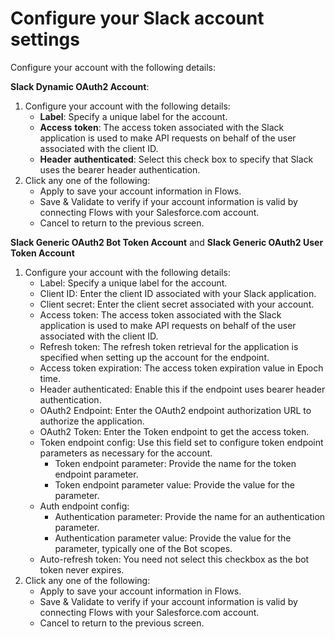 # Configure your Slack account settings

Configure your account with the following details:

**Slack Dynamic OAuth2 Account**:

1. Configure your account with the following details:
   * **Label**: Specify a unique label for the account.
   * **Access** **token**: The access token associated with the Slack application is used to make API requests on behalf of the user associated with the client ID.
   * **Header** **authenticated**: Select this check box to specify that Slack uses the bearer header authentication.
2. Click any one of the following:
   * Apply to save your account information in Flows.
   * Save & Validate to verify if your account information is valid by connecting Flows with your Salesforce.com account.
   * Cancel to return to the previous screen.

**Slack Generic OAuth2 Bot Token Account** and **Slack Generic OAuth2 User Token Account**

1. Configure your account with the following details:
   * Label: Specify a unique label for the account.
   * Client ID: Enter the client ID associated with your Slack application.&#x20;
   * Client secret: Enter the client secret associated with your account.
   * Access token: The access token associated with the Slack application is used to make API requests on behalf of the user associated with the client ID.
   * Refresh token: The refresh token retrieval for the application is specified when setting up the account for the endpoint.&#x20;
   * Access token expiration: The access token expiration value in Epoch time.
   * Header authenticated: Enable this if the endpoint uses bearer header authentication.
   * OAuth2 Endpoint: Enter the OAuth2 endpoint authorization URL to authorize the application.
   * OAuth2 Token: Enter the Token endpoint to get the access token.
   * Token endpoint config: Use this field set to configure token endpoint parameters as necessary for the account.
     * Token endpoint parameter: Provide the name for the token endpoint parameter.
     * Token endpoint parameter value: Provide the value for the parameter.
   * Auth endpoint config:
     * Authentication parameter: Provide the name for an authentication parameter.
     * Authentication parameter value: Provide the value for the parameter, typically one of the Bot scopes.
   * Auto-refresh token: You need not select this checkbox as the bot token never expires.
2. Click any one of the following:
   * Apply to save your account information in Flows.
   * Save & Validate to verify if your account information is valid by connecting Flows with your Salesforce.com account.
   * Cancel to return to the previous screen.
